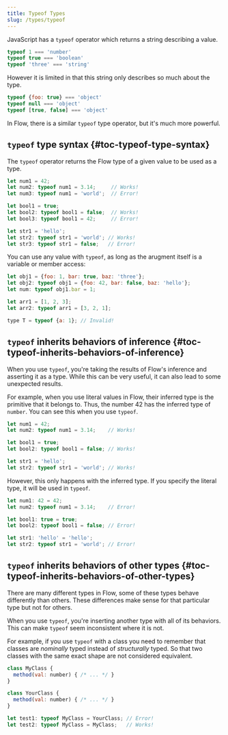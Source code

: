 ```yaml
---
title: Typeof Types
slug: /types/typeof
---
```


JavaScript has a `typeof` operator which returns a string describing a value.

```js flow-check
typeof 1 === 'number'
typeof true === 'boolean'
typeof 'three' === 'string'
```

However it is limited in that this string only describes so much about the type.

```js flow-check
typeof {foo: true} === 'object'
typeof null === 'object'
typeof [true, false] === 'object'
```

In Flow, there is a similar `typeof` type operator, but it's much more powerful.

## `typeof` type syntax {#toc-typeof-type-syntax}


The `typeof` operator returns the Flow type of a given value to be used as a type.

```js flow-check
let num1 = 42;
let num2: typeof num1 = 3.14;     // Works!
let num3: typeof num1 = 'world';  // Error!

let bool1 = true;
let bool2: typeof bool1 = false;  // Works!
let bool3: typeof bool1 = 42;     // Error!

let str1 = 'hello';
let str2: typeof str1 = 'world'; // Works!
let str3: typeof str1 = false;   // Error!
```

You can use any value with `typeof`, as long as the arugment itself is a variable or member access:

```js flow-check
let obj1 = {foo: 1, bar: true, baz: 'three'};
let obj2: typeof obj1 = {foo: 42, bar: false, baz: 'hello'};
let num: typeof obj1.bar = 1;

let arr1 = [1, 2, 3];
let arr2: typeof arr1 = [3, 2, 1];

type T = typeof {a: 1}; // Invalid!
```

## `typeof` inherits behaviors of inference {#toc-typeof-inherits-behaviors-of-inference}

When you use `typeof`, you're taking the results of Flow's inference and
asserting it as a type. While this can be very useful, it can also lead to some
unexpected results.

For example, when you use literal values in Flow, their inferred type is the
primitive that it belongs to. Thus, the number 42 has the inferred type of
`number`. You can see this when you use `typeof`.

```js flow-check
let num1 = 42;
let num2: typeof num1 = 3.14;    // Works!

let bool1 = true;
let bool2: typeof bool1 = false; // Works!

let str1 = 'hello';
let str2: typeof str1 = 'world'; // Works!
```

However, this only happens with the inferred type. If you specify the literal
type, it will be used in `typeof`.

```js flow-check
let num1: 42 = 42;
let num2: typeof num1 = 3.14;    // Error!

let bool1: true = true;
let bool2: typeof bool1 = false; // Error!

let str1: 'hello' = 'hello';
let str2: typeof str1 = 'world'; // Error!
```

## `typeof` inherits behaviors of other types {#toc-typeof-inherits-behaviors-of-other-types}

There are many different types in Flow, some of these types behave differently
than others. These differences make sense for that particular type but not for
others.

When you use `typeof`, you're inserting another type with all of its behaviors.
This can make `typeof` seem inconsistent where it is not.

For example, if you use `typeof` with a class you need to remember that classes
are *nominally* typed instead of *structurally* typed. So that two classes with
the same exact shape are not considered equivalent.

```js flow-check
class MyClass {
  method(val: number) { /* ... */ }
}

class YourClass {
  method(val: number) { /* ... */ }
}

let test1: typeof MyClass = YourClass; // Error!
let test2: typeof MyClass = MyClass;   // Works!
```
